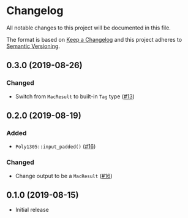 # Changelog

All notable changes to this project will be documented in this file.

The format is based on [Keep a Changelog](http://keepachangelog.com/en/1.0.0/)
and this project adheres to [Semantic Versioning](https://semver.org/spec/v2.0.0.html).

## 0.3.0 (2019-08-26)
### Changed
- Switch from `MacResult` to built-in `Tag` type ([#13])

[#13]: https://github.com/RustCrypto/MACs/pull/13

## 0.2.0 (2019-08-19)
### Added
- `Poly1305::input_padded()` ([#16])

### Changed
- Change output to be a `MacResult` ([#16])

[#16]: https://github.com/RustCrypto/MACs/pull/16

## 0.1.0 (2019-08-15)

- Initial release
